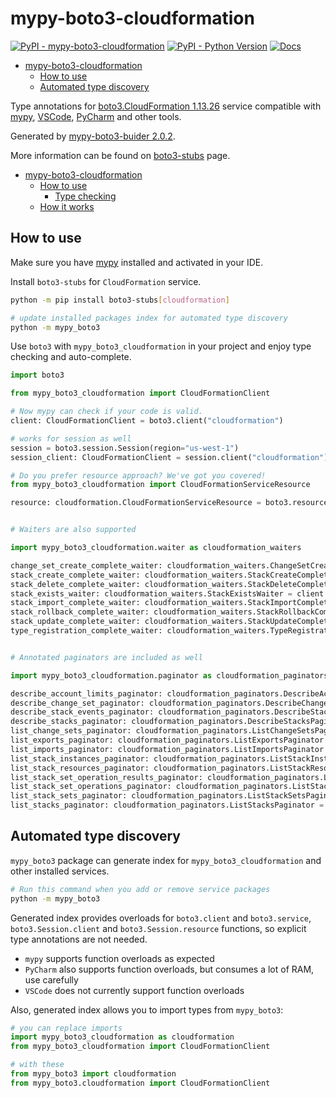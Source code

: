 # mypy-boto3-cloudformation

[![PyPI - mypy-boto3-cloudformation](https://img.shields.io/pypi/v/mypy-boto3-cloudformation.svg?color=blue)](https://pypi.org/project/mypy-boto3-cloudformation)
[![PyPI - Python Version](https://img.shields.io/pypi/pyversions/mypy-boto3-cloudformation.svg?color=blue)](https://pypi.org/project/mypy-boto3-cloudformation)
[![Docs](https://img.shields.io/readthedocs/mypy-boto3-builder.svg?color=blue)](https://mypy-boto3-builder.readthedocs.io/)

- [mypy-boto3-cloudformation](#mypy-boto3-cloudformation)
  - [How to use](#how-to-use)
  - [Automated type discovery](#automated-type-discovery)


Type annotations for
[boto3.CloudFormation 1.13.26](https://boto3.amazonaws.com/v1/documentation/api/1.13.26/reference/services/cloudformation.html#CloudFormation) service
compatible with [mypy](https://github.com/python/mypy), [VSCode](https://code.visualstudio.com/),
[PyCharm](https://www.jetbrains.com/pycharm/) and other tools.

Generated by [mypy-boto3-buider 2.0.2](https://github.com/vemel/mypy_boto3_builder).

More information can be found on [boto3-stubs](https://pypi.org/project/boto3-stubs/) page.

- [mypy-boto3-cloudformation](#mypy-boto3-cloudformation)
  - [How to use](#how-to-use)
    - [Type checking](#type-checking)
  - [How it works](#how-it-works)

## How to use

Make sure you have [mypy](https://github.com/python/mypy) installed and activated in your IDE.

Install `boto3-stubs` for `CloudFormation` service.

```bash
python -m pip install boto3-stubs[cloudformation]

# update installed packages index for automated type discovery
python -m mypy_boto3
```

Use `boto3` with `mypy_boto3_cloudformation` in your project and enjoy type checking and auto-complete.

```python
import boto3

from mypy_boto3_cloudformation import CloudFormationClient

# Now mypy can check if your code is valid.
client: CloudFormationClient = boto3.client("cloudformation")

# works for session as well
session = boto3.session.Session(region="us-west-1")
session_client: CloudFormationClient = session.client("cloudformation")

# Do you prefer resource approach? We've got you covered!
from mypy_boto3_cloudformation import CloudFormationServiceResource

resource: cloudformation.CloudFormationServiceResource = boto3.resource("cloudformation")


# Waiters are also supported

import mypy_boto3_cloudformation.waiter as cloudformation_waiters

change_set_create_complete_waiter: cloudformation_waiters.ChangeSetCreateCompleteWaiter = client.get_waiter("change_set_create_complete")
stack_create_complete_waiter: cloudformation_waiters.StackCreateCompleteWaiter = client.get_waiter("stack_create_complete")
stack_delete_complete_waiter: cloudformation_waiters.StackDeleteCompleteWaiter = client.get_waiter("stack_delete_complete")
stack_exists_waiter: cloudformation_waiters.StackExistsWaiter = client.get_waiter("stack_exists")
stack_import_complete_waiter: cloudformation_waiters.StackImportCompleteWaiter = client.get_waiter("stack_import_complete")
stack_rollback_complete_waiter: cloudformation_waiters.StackRollbackCompleteWaiter = client.get_waiter("stack_rollback_complete")
stack_update_complete_waiter: cloudformation_waiters.StackUpdateCompleteWaiter = client.get_waiter("stack_update_complete")
type_registration_complete_waiter: cloudformation_waiters.TypeRegistrationCompleteWaiter = client.get_waiter("type_registration_complete")


# Annotated paginators are included as well

import mypy_boto3_cloudformation.paginator as cloudformation_paginators

describe_account_limits_paginator: cloudformation_paginators.DescribeAccountLimitsPaginator = client.get_paginator("describe_account_limits")
describe_change_set_paginator: cloudformation_paginators.DescribeChangeSetPaginator = client.get_paginator("describe_change_set")
describe_stack_events_paginator: cloudformation_paginators.DescribeStackEventsPaginator = client.get_paginator("describe_stack_events")
describe_stacks_paginator: cloudformation_paginators.DescribeStacksPaginator = client.get_paginator("describe_stacks")
list_change_sets_paginator: cloudformation_paginators.ListChangeSetsPaginator = client.get_paginator("list_change_sets")
list_exports_paginator: cloudformation_paginators.ListExportsPaginator = client.get_paginator("list_exports")
list_imports_paginator: cloudformation_paginators.ListImportsPaginator = client.get_paginator("list_imports")
list_stack_instances_paginator: cloudformation_paginators.ListStackInstancesPaginator = client.get_paginator("list_stack_instances")
list_stack_resources_paginator: cloudformation_paginators.ListStackResourcesPaginator = client.get_paginator("list_stack_resources")
list_stack_set_operation_results_paginator: cloudformation_paginators.ListStackSetOperationResultsPaginator = client.get_paginator("list_stack_set_operation_results")
list_stack_set_operations_paginator: cloudformation_paginators.ListStackSetOperationsPaginator = client.get_paginator("list_stack_set_operations")
list_stack_sets_paginator: cloudformation_paginators.ListStackSetsPaginator = client.get_paginator("list_stack_sets")
list_stacks_paginator: cloudformation_paginators.ListStacksPaginator = client.get_paginator("list_stacks")
```

## Automated type discovery

`mypy_boto3` package can generate index for `mypy_boto3_cloudformation` and other installed services.

```bash
# Run this command when you add or remove service packages
python -m mypy_boto3
```

Generated index provides overloads for `boto3.client` and `boto3.service`,
`boto3.Session.client` and `boto3.Session.resource` functions,
so explicit type annotations are not needed.

- `mypy` supports function overloads as expected
- `PyCharm` also supports function overloads, but consumes a lot of RAM, use carefully
- `VSCode` does not currently support function overloads

Also, generated index allows you to import types from `mypy_boto3`:

```python
# you can replace imports
import mypy_boto3_cloudformation as cloudformation
from mypy_boto3_cloudformation import CloudFormationClient

# with these
from mypy_boto3 import cloudformation
from mypy_boto3.cloudformation import CloudFormationClient
```